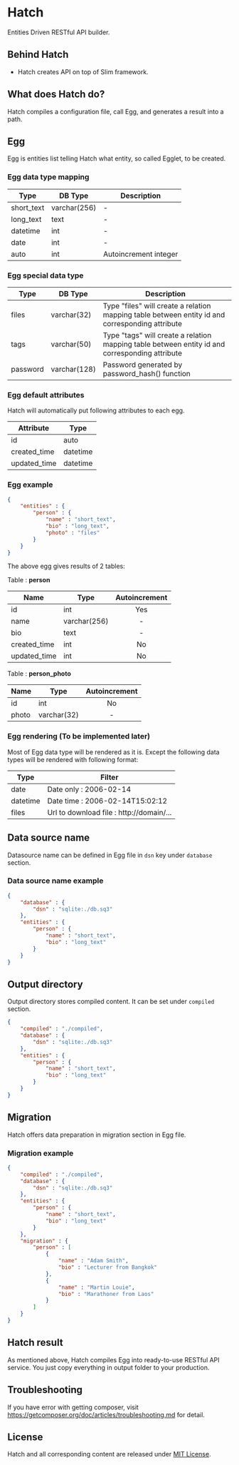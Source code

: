 # Hatch

Entities Driven RESTful API builder.

## Behind Hatch

* Hatch creates API on top of Slim framework.

## What does Hatch do?

Hatch compiles a configuration file, call Egg, and generates a result into a path.

## Egg

Egg is entities list telling Hatch what entity, so called Egglet, to be created.

### Egg data type mapping

| Type       | DB Type      | Description           |
| ---------- | ------------ | --------------------- |
| short_text | varchar(256) | -                     |
| long_text  | text         | -                     |
| datetime   | int          | -                     |
| date       | int          | -                     |
| auto       | int          | Autoincrement integer |

### Egg special data type

| Type       | DB Type     | Description  |
| ---------- | ----------- | ------------ |
| files      | varchar(32) | Type "files" will create a relation mapping table between entity id and corresponding attribute |
| tags       | varchar(50) | Type "tags" will create a relation mapping table between entity id and corresponding attribute |
| password   | varchar(128) | Password generated by password_hash() function |

### Egg default attributes

Hatch will automatically put following attributes to each egg.

| Attribute    | Type     |
| ------------ | -------- |
| id           | auto     |
| created_time | datetime |
| updated_time | datetime |

### Egg example

```json
{
    "entities" : {
        "person" : {
            "name" : "short_text",
            "bio" : "long_text",
            "photo" : "files"
        }
    }
}
```

The above egg gives results of 2 tables:

Table : **person**

| Name         | Type         | Autoincrement |
| ------------ | ------------ | :-----------: |
| id           | int          | Yes           |
| name         | varchar(256) | -             |
| bio          | text         | -             |
| created_time | int          | No            |
| updated_time | int          | No            |

Table : **person_photo**

| Name  | Type        | Autoincrement |
| ----- | ----------- | :-----------: |
| id    | int         | No            |
| photo | varchar(32) | -             |

### Egg rendering (To be implemented later)

Most of Egg data type will be rendered as it is. Except the following data types will be rendered with following format:

| Type     | Filter                                   |
| -------- | ---------------------------------------- |
| date     | Date only : 2006-02-14                   |
| datetime | Date time : 2006-02-14T15:02:12          |
| files    | Url to download file : http://domain/... |

## Data source name

Datasource name can be defined in Egg file in ```dsn``` key under ```database``` section.

### Data source name example

```json
{
    "database" : {
        "dsn" : "sqlite:./db.sq3"
    },
    "entities" : {
        "person" : {
            "name" : "short_text",
            "bio" : "long_text"
        }
    }
}
```

## Output directory

Output directory stores compiled content. It can be set under ```compiled``` section.

```json
{
    "compiled" : "./compiled",
    "database" : {
        "dsn" : "sqlite:./db.sq3"
    },
    "entities" : {
        "person" : {
            "name" : "short_text",
            "bio" : "long_text"
        }
    }
}
```

## Migration

Hatch offers data preparation in migration section in Egg file.

### Migration example

```json
{
    "compiled" : "./compiled",
    "database" : {
        "dsn" : "sqlite:./db.sq3"
    },
    "entities" : {
        "person" : {
            "name" : "short_text",
            "bio" : "long_text"
        }
    },
    "migration" : {
        "person" : [
            {
                "name" : "Adam Smith",
                "bio" : "Lecturer from Bangkok"
            },
            {
                "name" : "Martin Louie",
                "bio" : "Marathoner from Laos"
            }
        ]
    }
}
```

## Hatch result

As mentioned above, Hatch compiles Egg into ready-to-use RESTful API service. You just copy everything in output folder to your production.

## Troubleshooting

If you have error with getting composer, visit https://getcomposer.org/doc/articles/troubleshooting.md for detail.

## License

Hatch and all corresponding content are released under [MIT License](https://github.com/chonla/hatch/blob/master/LICENSE).